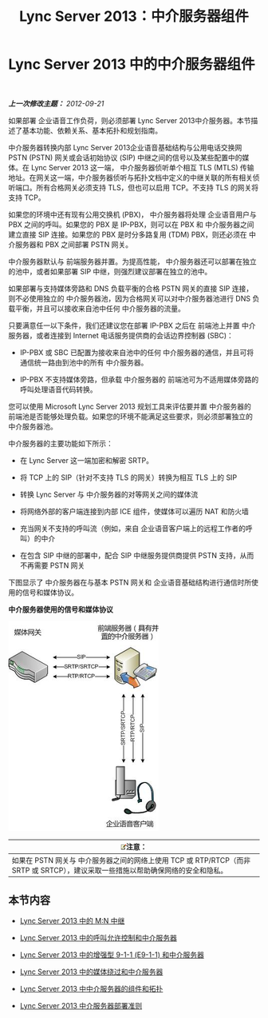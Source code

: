 ﻿---
title: Lync Server 2013：中介服务器组件
TOCTitle: 中介服务器组件
ms:assetid: 5b19edef-4a54-43c9-aa12-5643b8108355
ms:mtpsurl: https://technet.microsoft.com/zh-cn/library/Gg398399(v=OCS.15)
ms:contentKeyID: 49312958
ms.date: 05/19/2016
mtps_version: v=OCS.15
ms.translationtype: HT
---

# Lync Server 2013 中的中介服务器组件

 

_**上一次修改主题：** 2012-09-21_

如果部署 企业语音工作负荷，则必须部署 Lync Server 2013中介服务器。本节描述了基本功能、依赖关系、基本拓扑和规划指南。

中介服务器转换内部 Lync Server 2013企业语音基础结构与公用电话交换网 PSTN (PSTN) 网关或会话初始协议 (SIP) 中继之间的信号以及某些配置中的媒体。在 Lync Server 2013 这一端， 中介服务器侦听单个相互 TLS (MTLS) 传输地址。在网关这一端，中介服务器侦听与拓扑文档中定义的中继关联的所有相关侦听端口。所有合格网关必须支持 TLS，但也可以启用 TCP。不支持 TLS 的网关将支持 TCP。

如果您的环境中还有现有公用交换机 (PBX)， 中介服务器将处理 企业语音用户与 PBX 之间的呼叫。如果您的 PBX 是 IP-PBX，则可以在 PBX 和 中介服务器之间建立直接 SIP 连接。如果您的 PBX 是时分多路复用 (TDM) PBX，则还必须在 中介服务器和 PBX 之间部署 PSTN 网关。

中介服务器默认与 前端服务器并置。为提高性能， 中介服务器还可以部署在独立的池中，或者如果部署 SIP 中继，则强烈建议部署在独立的池中。

如果部署与支持媒体旁路和 DNS 负载平衡的合格 PSTN 网关的直接 SIP 连接，则不必使用独立的 中介服务器池，因为合格网关可以对中介服务器池进行 DNS 负载平衡，并且可以接收来自池中任何 中介服务器的流量。

只要满意任一以下条件，我们还建议您在部署 IP-PBX 之后在 前端池上并置 中介服务器，或者连接到 Internet 电话服务提供商的会话边界控制器 (SBC)：

  - IP-PBX 或 SBC 已配置为接收来自池中的任何 中介服务器的通信，并且可将通信统一路由到池中的所有 中介服务器。

  - IP-PBX 不支持媒体旁路，但承载 中介服务器的 前端池可为不适用媒体旁路的呼叫处理语音代码转换。

您可以使用 Microsoft Lync Server 2013 规划工具来评估要并置 中介服务器的 前端池是否能够处理负载。如果您的环境不能满足这些要求，则必须部署独立的 中介服务器池。

中介服务器的主要功能如下所示：

  - 在 Lync Server 这一端加密和解密 SRTP。

  - 将 TCP 上的 SIP（针对不支持 TLS 的网关）转换为相互 TLS 上的 SIP

  - 转换 Lync Server 与 中介服务器的对等网关之间的媒体流

  - 将网络外部的客户端连接到内部 ICE 组件，使媒体可以遍历 NAT 和防火墙

  - 充当网关不支持的呼叫流（例如，来自 企业语音客户端上的远程工作者的呼叫）的中介

  - 在包含 SIP 中继的部署中，配合 SIP 中继服务提供商提供 PSTN 支持，从而不再需要 PSTN 网关

下图显示了 中介服务器在与基本 PSTN 网关和 企业语音基础结构进行通信时所使用的信号和媒体协议。

**中介服务器使用的信号和媒体协议**

![中介服务器协议图](images/Gg398399.c3d39ba0-e323-4a58-8f07-4e80d3278af2(OCS.15).jpg "中介服务器协议图")

<table>
<thead>
<tr class="header">
<th><img src="images/Dn783119.note(OCS.15).gif" title="note" alt="note" />注意：</th>
</tr>
</thead>
<tbody>
<tr class="odd">
<td>如果在 PSTN 网关与 中介服务器之间的网络上使用 TCP 或 RTP/RTCP（而非 SRTP 或 SRTCP），建议采取一些措施以帮助确保网络的安全和隐私。</td>
</tr>
</tbody>
</table>


## 本节内容

  - [Lync Server 2013 中的 M:N 中继](lync-server-2013-m-n-trunk.md)

  - [Lync Server 2013 中的呼叫允许控制和中介服务器](lync-server-2013-call-admission-control-and-mediation-server.md)

  - [Lync Server 2013 中的增强型 9-1-1 (E9-1-1) 和中介服务器](lync-server-2013-enhanced-9-1-1-e9-1-1-and-mediation-server.md)

  - [Lync Server 2013 中的媒体绕过和中介服务器](lync-server-2013-media-bypass-and-mediation-server.md)

  - [Lync Server 2013 中中介服务器的组件和拓扑](lync-server-2013-components-and-topologies-for-mediation-server.md)

  - [Lync Server 2013 中介服务器部署准则](lync-server-2013-deployment-guidelines-for-mediation-server.md)

